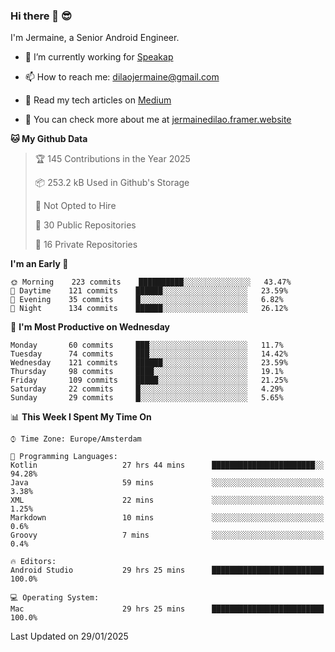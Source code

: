### Hi there 👋 😎
I'm Jermaine, a Senior Android Engineer.

- 🔭 I’m currently working for [Speakap](https://www.speakap.com/)

- 📫 How to reach me: dilaojermaine@gmail.com

- 📖 Read my tech articles on [Medium](https://jermainedilao.medium.com/)

- 👀 You can check more about me at [jermainedilao.framer.website](https://jermainedilao.framer.website)

<!--
**jermainedilao/jermainedilao** is a ✨ _special_ ✨ repository because its `README.md` (this file) appears on your GitHub profile.

Here are some ideas to get you started:

- 🔭 I’m currently working on ...
- 🌱 I’m currently learning ...
- 👯 I’m looking to collaborate on ...
- 🤔 I’m looking for help with ...
- 💬 Ask me about ...
- 📫 How to reach me: ...
- 😄 Pronouns: ...
- ⚡ Fun fact: ...
-->

<!--START_SECTION:waka-->
**🐱 My Github Data** 

> 🏆 145 Contributions in the Year 2025
 > 
> 📦 253.2 kB Used in Github's Storage 
 > 
> 🚫 Not Opted to Hire
 > 
> 📜 30 Public Repositories 
 > 
> 🔑 16 Private Repositories  
 > 
**I'm an Early 🐤** 

```text
🌞 Morning    223 commits    ██████████░░░░░░░░░░░░░░░   43.47% 
🌆 Daytime    121 commits    ██████░░░░░░░░░░░░░░░░░░░   23.59% 
🌃 Evening    35 commits     █░░░░░░░░░░░░░░░░░░░░░░░░   6.82% 
🌙 Night      134 commits    ██████░░░░░░░░░░░░░░░░░░░   26.12%

```
📅 **I'm Most Productive on Wednesday** 

```text
Monday       60 commits     ███░░░░░░░░░░░░░░░░░░░░░░   11.7% 
Tuesday      74 commits     ███░░░░░░░░░░░░░░░░░░░░░░   14.42% 
Wednesday    121 commits    ██████░░░░░░░░░░░░░░░░░░░   23.59% 
Thursday     98 commits     ████░░░░░░░░░░░░░░░░░░░░░   19.1% 
Friday       109 commits    █████░░░░░░░░░░░░░░░░░░░░   21.25% 
Saturday     22 commits     █░░░░░░░░░░░░░░░░░░░░░░░░   4.29% 
Sunday       29 commits     █░░░░░░░░░░░░░░░░░░░░░░░░   5.65%

```


📊 **This Week I Spent My Time On** 

```text
⌚︎ Time Zone: Europe/Amsterdam

💬 Programming Languages: 
Kotlin                   27 hrs 44 mins      ███████████████████████░░   94.28% 
Java                     59 mins             ░░░░░░░░░░░░░░░░░░░░░░░░░   3.38% 
XML                      22 mins             ░░░░░░░░░░░░░░░░░░░░░░░░░   1.25% 
Markdown                 10 mins             ░░░░░░░░░░░░░░░░░░░░░░░░░   0.6% 
Groovy                   7 mins              ░░░░░░░░░░░░░░░░░░░░░░░░░   0.4%

🔥 Editors: 
Android Studio           29 hrs 25 mins      █████████████████████████   100.0%

💻 Operating System: 
Mac                      29 hrs 25 mins      █████████████████████████   100.0%

```


 Last Updated on 29/01/2025
<!--END_SECTION:waka-->
